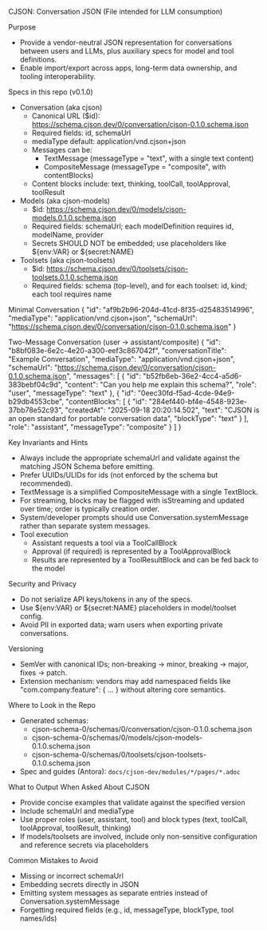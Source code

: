 CJSON: Conversation JSON (File intended for LLM consumption)

Purpose
- Provide a vendor-neutral JSON representation for conversations between users and LLMs, plus auxiliary specs for model and tool definitions.
- Enable import/export across apps, long-term data ownership, and tooling interoperability.

Specs in this repo (v0.1.0)
- Conversation (aka cjson)
  - Canonical URL ($id): https://schema.cjson.dev/0/conversation/cjson-0.1.0.schema.json
  - Required fields: id, schemaUrl
  - mediaType default: application/vnd.cjson+json
  - Messages can be:
    - TextMessage (messageType = "text", with a single text content)
    - CompositeMessage (messageType = "composite", with contentBlocks)
  - Content blocks include: text, thinking, toolCall, toolApproval, toolResult
- Models (aka cjson-models)
  - $id: https://schema.cjson.dev/0/models/cjson-models.0.1.0.schema.json
  - Required fields: schemaUrl; each modelDefinition requires id, modelName, provider
  - Secrets SHOULD NOT be embedded; use placeholders like ${env:VAR} or ${secret:NAME}
- Toolsets (aka cjson-toolsets)
  - $id: https://schema.cjson.dev/0/toolsets/cjson-toolsets.0.1.0.schema.json
  - Required fields: schema (top-level), and for each toolset: id, kind; each tool requires name

Minimal Conversation
{
  "id": "af9b2b96-204d-41cd-8f35-d25483514996",
  "mediaType": "application/vnd.cjson+json",
  "schemaUrl": "https://schema.cjson.dev/0/conversation/cjson-0.1.0.schema.json"
}

Two-Message Conversation (user → assistant/composite)
{
  "id": "b8bf083e-6e2c-4e20-a300-eef3c867042f",
  "conversationTitle": "Example Conversation",
  "mediaType": "application/vnd.cjson+json",
  "schemaUrl": "https://schema.cjson.dev/0/conversation/cjson-0.1.0.schema.json",
  "messages": [
    {
      "id": "b52fb6eb-36e2-4cc4-a5d6-383bebf04c9d",
      "content": "Can you help me explain this schema?",
      "role": "user",
      "messageType": "text"
    },
    {
      "id": "0eec30fd-f5ad-4cde-94e9-b29db4553cbe",
      "contentBlocks": [
        {
          "id": "284ef440-bf4e-4548-923e-37bb78e52c93",
          "createdAt": "2025-09-18 20:20:14.502",
          "text": "CJSON is an open standard for portable conversation data",
          "blockType": "text"
        }
      ],
      "role": "assistant",
      "messageType": "composite"
    }
  ]
}

Key Invariants and Hints
- Always include the appropriate schemaUrl and validate against the matching JSON Schema before emitting.
- Prefer UUIDs/ULIDs for ids (not enforced by the schema but recommended).
- TextMessage is a simplified CompositeMessage with a single TextBlock.
- For streaming, blocks may be flagged with isStreaming and updated over time; order is typically creation order.
- System/developer prompts should use Conversation.systemMessage rather than separate system messages.
- Tool execution
  - Assistant requests a tool via a ToolCallBlock
  - Approval (if required) is represented by a ToolApprovalBlock
  - Results are represented by a ToolResultBlock and can be fed back to the model

Security and Privacy
- Do not serialize API keys/tokens in any of the specs.
- Use ${env:VAR} or ${secret:NAME} placeholders in model/toolset config.
- Avoid PII in exported data; warn users when exporting private conversations.

Versioning
- SemVer with canonical IDs; non-breaking → minor, breaking → major, fixes → patch.
- Extension mechanism: vendors may add namespaced fields like "com.company:feature": { ... } without altering core semantics.

Where to Look in the Repo
- Generated schemas:
  - cjson-schema-0/schemas/0/conversation/cjson-0.1.0.schema.json
  - cjson-schema-0/schemas/0/models/cjson-models-0.1.0.schema.json
  - cjson-schema-0/schemas/0/toolsets/cjson-toolsets-0.1.0.schema.json
- Spec and guides (Antora): `docs/cjson-dev/modules/*/pages/*.adoc`

What to Output When Asked About CJSON
- Provide concise examples that validate against the specified version
- Include schemaUrl and mediaType
- Use proper roles (user, assistant, tool) and block types (text, toolCall, toolApproval, toolResult, thinking)
- If models/toolsets are involved, include only non-sensitive configuration and reference secrets via placeholders

Common Mistakes to Avoid
- Missing or incorrect schemaUrl
- Embedding secrets directly in JSON
- Emitting system messages as separate entries instead of Conversation.systemMessage
- Forgetting required fields (e.g., id, messageType, blockType, tool names/ids)

